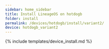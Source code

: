 ```yaml
---
sidebar: home_sidebar
title: Install LineageOS on hotdogb
folder: install
permalink: /devices/hotdogb/install/variant2/
device: hotdogb_variant2
---
```

{% include templates/device_install.md %}
